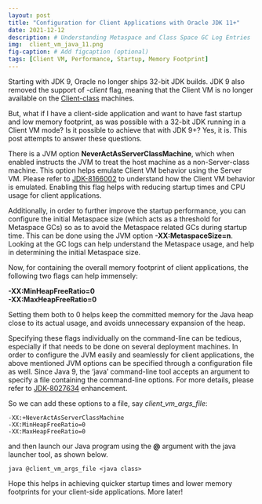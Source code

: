 ```yaml
---
layout: post
title: "Configuration for Client Applications with Oracle JDK 11+"
date: 2021-12-12
description: # Understanding Metaspace and Class Space GC Log Entries
img:  client_vm_java_11.png 
fig-caption: # Add figcaption (optional)
tags: [Client VM, Performance, Startup, Memory Footprint]
---
```


Starting with JDK 9, Oracle no longer ships 32-bit JDK builds. JDK 9 also removed the support of *-client* flag, meaning that the Client VM is no longer available on the [Client-class](https://docs.oracle.com/javase/7/docs/technotes/guides/vm/server-class.html) machines. 

But, what if I have a client-side application and want to have fast startup and low memory footprint, as was possible with a 32-bit JDK running in a Client VM mode? Is it possible to achieve that with JDK 9+? Yes, it is. This post attempts to answer these questions.

There is a JVM option **NeverActAsServerClassMachine**, which when enabled instructs the JVM to treat the host machine as a non-Server-class machine. This option helps emulate Client VM behavior using the Server VM. Please refer to [JDK-8166002](https://bugs.openjdk.java.net/browse/JDK-8166002) to understand how the Client VM behavior is emulated. Enabling this flag helps with reducing startup times and CPU usage for client applications.

Additionally, in order to further improve the startup performance, you can configure the initial Metaspace size (which acts as a threshold for Metaspace GCs) so as to avoid the Metaspace related GCs during startup time. This can be done using the JVM option **-XX:MetaspaceSize=n**. Looking at the GC logs can help understand the Metaspace usage, and help in determining the initial Metaspace size.

Now, for containing the overall memory footprint of client applications, the following two flags can help immensely:

**-XX:MinHeapFreeRatio=0**  
**-XX:MaxHeapFreeRatio=0**  

Setting them both to 0 helps keep the committed memory for the Java heap close to its actual usage, and avoids unnecessary expansion of the heap. 

Specifying these flags individually on the command-line can be tedious, especially if that needs to be done on several deployment machines. In order to configure the JVM easily and seamlessly for client applications, the above mentioned JVM options can be specified through a configuration file as well. Since Java 9, the ‘java’ command-line tool accepts an argument to specify a file containing the command-line options. For more details, please refer to [JDK-8027634](https://bugs.openjdk.java.net/browse/JDK-8027634) enhancement.

So we can add these options to a file, say *client_vm_args_file*:

```
-XX:+NeverActAsServerClassMachine
-XX:MinHeapFreeRatio=0
-XX:MaxHeapFreeRatio=0
```
and then launch our Java program using the **@** argument with the java launcher tool, as shown below.

```
java @client_vm_args_file <java class>
```

Hope this helps in achieving quicker startup times and lower memory footprints for your client-side applications. More later!

